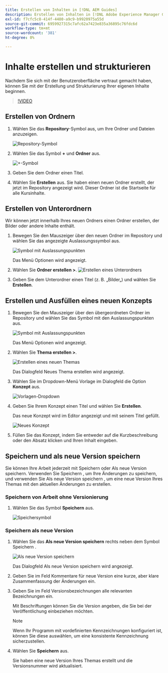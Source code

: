 ```yaml
---
title: Erstellen von Inhalten in [!DNL AEM Guides]
description: Erstellen von Inhalten in [!DNL Adobe Experience Manager Guides]
exl-id: f7cfc5c8-414f-4480-a9c9-b9920975a55d
source-git-commit: 6959927315c7afc62a7423e835a36895c76fdc6d
workflow-type: tm+mt
source-wordcount: '381'
ht-degree: 0%

---
```


# Inhalte erstellen und strukturieren

Nachdem Sie sich mit der Benutzeroberfläche vertraut gemacht haben, können Sie mit der Erstellung und Strukturierung Ihrer eigenen Inhalte beginnen.

>[!VIDEO](https://video.tv.adobe.com/v/336657?quality=12&learn=on)

## Erstellen von Ordnern

1. Wählen Sie das **Repository**-Symbol aus, um Ihre Ordner und Dateien anzuzeigen.

   ![Repository-Symbol](images/common/repository-icon.png)

1. Wählen Sie das Symbol **+** und **Ordner** aus.

   ![+-Symbol](images/lesson-3/+-icon.png)

1. Geben Sie dem Ordner einen Titel.
1. Wählen Sie **Erstellen** aus.
Sie haben einen neuen Ordner erstellt, der jetzt im Repository angezeigt wird. Dieser Ordner ist die Startseite für alle Kursinhalte.

## Erstellen von Unterordnern

Wir können jetzt innerhalb Ihres neuen Ordners einen Ordner erstellen, der Bilder oder andere Inhalte enthält.

1. Bewegen Sie den Mauszeiger über den neuen Ordner im Repository und wählen Sie das angezeigte Auslassungssymbol aus.

   ![Symbol mit Auslassungspunkten](images/lesson-3/ellipses-icon.png)

   Das Menü Optionen wird angezeigt.

1. Wählen Sie **Ordner erstellen \>**.
   ![Erstellen eines Unterordners](images/lesson-3/create-subfolder-with-markings.png)

1. Geben Sie dem Unterordner einen Titel (z. B. „Bilder„) und wählen Sie **Erstellen**.

## Erstellen und Ausfüllen eines neuen Konzepts

1. Bewegen Sie den Mauszeiger über den übergeordneten Ordner im Repository und wählen Sie das Symbol mit den Auslassungspunkten aus.

   ![Symbol mit Auslassungspunkten](images/lesson-3/ellipses-icon.png)

   Das Menü Optionen wird angezeigt.

1. Wählen Sie **Thema erstellen \>**.

   ![Erstellen eines neuen Themas](images/lesson-3/create-topic-with-markings.png)

   Das Dialogfeld Neues Thema erstellen wird angezeigt.

1. Wählen Sie im Dropdown-Menü Vorlage im Dialogfeld die Option **Konzept** aus.

   ![Vorlagen-Dropdown](images/lesson-3/dropdown-with-markings.png)

1. Geben Sie Ihrem Konzept einen Titel und wählen Sie **Erstellen**.

   Das neue Konzept wird im Editor angezeigt und mit seinem Titel gefüllt.

   ![Neues Konzept](images/lesson-3/new-concept.png)

1. Füllen Sie das Konzept, indem Sie entweder auf die Kurzbeschreibung oder den Absatz klicken und Ihren Inhalt eingeben.

## Speichern und als neue Version speichern

Sie können Ihre Arbeit jederzeit mit Speichern oder Als neue Version speichern. Verwenden Sie Speichern , um Ihre Änderungen zu speichern, und verwenden Sie Als neue Version speichern , um eine neue Version Ihres Themas mit den aktuellen Änderungen zu erstellen.

### Speichern von Arbeit ohne Versionierung

1. Wählen Sie das Symbol **Speichern** aus.

   ![Speichersymbol](images/common/save.png)

### Speichern als neue Version

1. Wählen Sie das **Als neue Version speichern** rechts neben dem Symbol Speichern .

   ![Als neue Version speichern](images/common/save-as-new-version.png)

   Das Dialogfeld Als neue Version speichern wird angezeigt.

1. Geben Sie im Feld Kommentare für neue Version eine kurze, aber klare Zusammenfassung der Änderungen ein.
1. Geben Sie im Feld Versionsbezeichnungen alle relevanten Bezeichnungen ein.

   Mit Beschriftungen können Sie die Version angeben, die Sie bei der Veröffentlichung einbeziehen möchten.

   >[!NOTE]
   > 
   > Wenn Ihr Programm mit vordefinierten Kennzeichnungen konfiguriert ist, können Sie diese auswählen, um eine konsistente Kennzeichnung sicherzustellen.

1. Wählen Sie **Speichern** aus.

   Sie haben eine neue Version Ihres Themas erstellt und die Versionsnummer wird aktualisiert.
